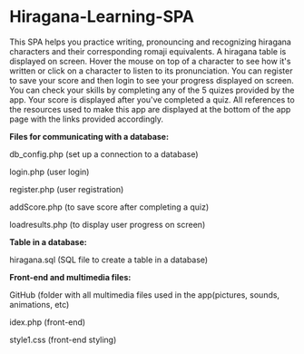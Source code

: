 # Hiragana-Learning-SPA
This SPA helps you practice writing, pronouncing and recognizing hiragana characters and their corresponding romaji equivalents.
A hiragana table is displayed on screen.
Hover the mouse on top of a character to see how it's written or click on a character to listen to its pronunciation.
You can register to save your score and then login to see your progress displayed on screen. 
You can check your skills by completing any of the 5 quizes provided by the app. Your score is displayed after you've completed a quiz. 
All references to the resources used to make this app are displayed at the bottom of the app page with the links provided accordingly.

<b>Files for communicating with a database:</b>

db_config.php    (set up a connection to a database)

login.php        (user login)

register.php     (user registration)

addScore.php     (to save score after completing a quiz)

loadresults.php  (to display user progress on screen)


<b>Table in a database:</b>

hiragana.sql     (SQL file to create a table in a database)

<b>Front-end and multimedia files:</b>

GitHub           (folder with all multimedia files used in the app(pictures, sounds, animations, etc)

idex.php         (front-end)

style1.css       (front-end styling)


